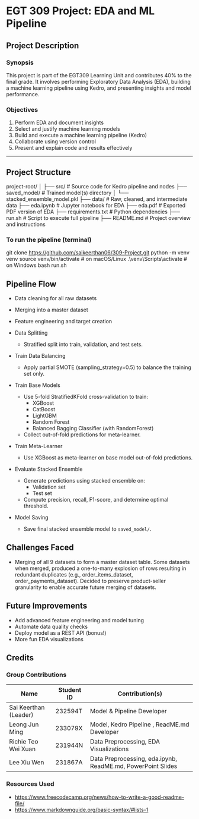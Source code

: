 # EGT 309 Project: EDA and ML Pipeline

## Project Description

### Synopsis
This project is part of the EGT309 Learning Unit and contributes 40% to the final grade. It involves performing Exploratory Data Analysis (EDA), building a machine learning pipeline using Kedro, and presenting insights and model performance.

### Objectives
1. Perform EDA and document insights
2. Select and justify machine learning models
3. Build and execute a machine learning pipeline (Kedro)
4. Collaborate using version control
5. Present and explain code and results effectively

---

## Project Structure

project-root/
│
├── src/ # Source code for Kedro pipeline and nodes
├── saved_model/ # Trained model(s) directory
│ └── stacked_ensemble_model.pkl
├── data/ # Raw, cleaned, and intermediate data
├── eda.ipynb # Jupyter notebook for EDA
├── eda.pdf # Exported PDF version of EDA
├── requirements.txt # Python dependencies
├── run.sh # Script to execute full pipeline
├── README.md # Project overview and instructions

### To run the pipeline (terminal)

git clone https://github.com/saikeerthan06/309-Project.git
python -m venv venv
source venv/bin/activate   # on macOS/Linux
.\venv\Scripts\activate    # on Windows
bash run.sh

## Pipeline Flow

- Data cleaning for all raw datasets

- Merging into a master dataset

- Feature engineering and target creation

- Data Splitting
    - Stratified split into train, validation, and test sets.
- Train Data Balancing
    - Apply partial SMOTE (sampling_strategy=0.5) to balance the training set only.
- Train Base Models
    - Use 5-fold StratifiedKFold cross-validation to train:
        - XGBoost
        - CatBoost
        - LightGBM
        - Random Forest
        - Balanced Bagging Classifier (with RandomForest)
    - Collect out-of-fold predictions for meta-learner.
- Train Meta-Learner
    - Use XGBoost as meta-learner on base model out-of-fold predictions.
- Evaluate Stacked Ensemble
    - Generate predictions using stacked ensemble on:
        - Validation set
        - Test set
    - Compute precision, recall, F1-score, and determine optimal threshold.
- Model Saving
    - Save final stacked ensemble model to `saved_model/`.

## Challenges Faced

- Merging of all 9 datasets to form a master dataset table. Some datasets when merged, produced a one-to-many explosion of rows resulting in redundant duplicates (e.g., order_items_dataset, order_payments_dataset). Decided to preserve product-seller granularity to enable accurate future merging of datasets.


## Future Improvements

- Add advanced feature engineering and model tuning
- Automate data quality checks
- Deploy model as a REST API (bonus!)
- More fun EDA visualizations

## Credits
### Group Contributions
| Name                   | Student ID         | Contribution(s)                                             |
| ---------------------- | ------------------ |------------------------------------------------------------ |
| Sai Keerthan (Leader)  | 232594T            | Model & Pipeline Developer                                  |
| Leong Jun Ming         | 233079X            | Model, Kedro Pipeline , ReadME.md Developer                                  |               
| Richie Teo Wei Xuan    | 231944N            | Data Preprocessing, EDA Visualizations                      |
| Lee Xiu Wen            | 231867A            | Data Preprocessing, eda.ipynb, ReadME.md, PowerPoint Slides |

### Resources Used
- https://www.freecodecamp.org/news/how-to-write-a-good-readme-file/
- https://www.markdownguide.org/basic-syntax/#lists-1

